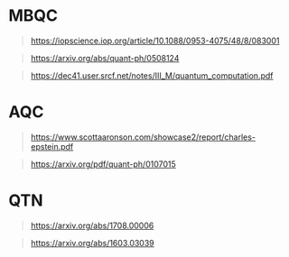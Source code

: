 # MBQC
> https://iopscience.iop.org/article/10.1088/0953-4075/48/8/083001

> https://arxiv.org/abs/quant-ph/0508124

>https://dec41.user.srcf.net/notes/III_M/quantum_computation.pdf 

# AQC

> https://www.scottaaronson.com/showcase2/report/charles-epstein.pdf

> https://arxiv.org/pdf/quant-ph/0107015

# QTN

> https://arxiv.org/abs/1708.00006

> https://arxiv.org/abs/1603.03039

